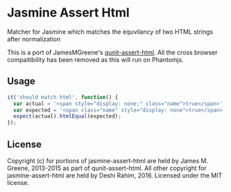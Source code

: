 # Jasmine Assert Html
Matcher for Jasmine which matches the equvilancy of two HTML strings after normalization

This is a port of JamesMGreene's [qunit-assert-html](https://github.com/JamesMGreene/qunit-assert-html). All the cross browser compaitibility has been removed as this will run on Phantomjs.

## Usage
```js
it('should match html', function() {
  var actual = '<span style="display: none;" class="name">true</span>';
  var expected = '<span class="name" style="display: none">true</span>';
  expect(actual).htmlEqual(expected);
});
```
## License
Copyright (c) for portions of jasmine-assert-html are held by James M. Greene, 2013-2015 as part of qunit-assert-html. All other copyright for jasmine-assert-html are held by Deshi Rahim, 2016.
Licensed under the MIT license.